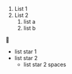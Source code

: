 
1. List 1 
2. List 2
   1. list a
   2. list b

:whale:
* list star 1
* list star 2
  * list star 2 spaces
